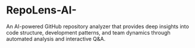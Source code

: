 # RepoLens-AI-
An AI-powered GitHub repository analyzer that provides deep insights into code structure, development patterns, and team dynamics through automated analysis and interactive Q&amp;A.
